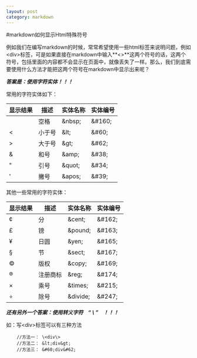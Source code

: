 ```yaml
---
layout: post
category: markdown
---
```


#markdown如何显示Html特殊符号

例如我们在编写markdown的时候，常常希望使用一些html标签来说明问题，例如&lt;div&gt;标签，可是如果直接在markdown中输入**&lt;&gt;**这两个符号的话，这两个符号，包括里面的内容都不会显示在页面中，就像丢失了一样。那么，我们到底需要使用什么方法才能把这两个符号在markdown中显示出来呢？

***答案是：使用字符实体！！！***

常用的字符实体如下：

显示结果 | 描述 | 实体名称 | 实体编号
------- | ---- | ------ | ------
&nbsp; | 空格 | &amp;nbsp; | &amp;#160;
&lt; | 小于号 | &amp;lt; | &amp;#60;
&gt; | 大于号 | &amp;gt; | &amp;#62;
&amp; | 和号 | &amp;amp; | &amp;#38;
&quot; | 引号 | &amp;quot; | &amp;#34;
&apos; | 撇号 | &amp;apos; | &amp;#39;

其他一些常用的字符实体：

显示结果 | 描述 | 实体名称 | 实体编号
------- | ---- | ------ | ------
&cent; | 分 | &amp;cent; | &amp;#162;
&pound; | 镑 | &amp;pound; | &amp;#163;
&yen; | 日圆 | &amp;yen; | &amp;#165;
&sect; | 节 | &amp;sect; | &amp;#167;
&copy; | 版权 | &amp;copy; | &amp;#169;
&reg; | 注册商标 | &amp;reg; | &amp;#174;
&times; | 乘号 | &amp;times; | &amp;#215;
&divide; | 除号 | &amp;divide; | &amp;#247;

***还有另外一个答案：使用转义字符&nbsp;&nbsp;&nbsp;&nbsp;“&nbsp;\\&nbsp;”&nbsp;&nbsp;&nbsp;&nbsp;！！！***

如：写\<div\>标签可以有三种方法

```
	//方法一： \<div\>
	//方法二： &lt;div&gt;
	//方法三： &#60;div&#62;
```



